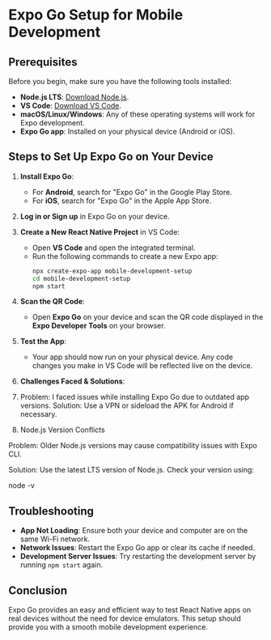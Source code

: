 # Expo Go Setup for Mobile Development

## Prerequisites

Before you begin, make sure you have the following tools installed:

- **Node.js LTS**: [Download Node.js](https://nodejs.org/).
- **VS Code**: [Download VS Code](https://code.visualstudio.com/).
- **macOS/Linux/Windows**: Any of these operating systems will work for Expo development.
- **Expo Go app**: Installed on your physical device (Android or iOS).

## Steps to Set Up Expo Go on Your Device

1. **Install Expo Go**:
   - For **Android**, search for "Expo Go" in the Google Play Store.
   - For **iOS**, search for "Expo Go" in the Apple App Store.

2. **Log in or Sign up** in Expo Go on your device.

3. **Create a New React Native Project** in VS Code:
   - Open **VS Code** and open the integrated terminal.
   - Run the following commands to create a new Expo app:
     ```bash
     npx create-expo-app mobile-development-setup
     cd mobile-development-setup
     npm start
     ```

4. **Scan the QR Code**:
   - Open **Expo Go** on your device and scan the QR code displayed in the **Expo Developer Tools** on your browser.

5. **Test the App**:
   - Your app should now run on your physical device. Any code changes you make in VS Code will be reflected live on the device.

6. **Challenges Faced & Solutions**:
1. Problem: I faced issues while installing Expo Go due to outdated app versions.
Solution: Use a VPN or sideload the APK for Android if necessary.

3. Node.js Version Conflicts

Problem: Older Node.js versions may cause compatibility issues with Expo CLI.

Solution: Use the latest LTS version of Node.js. Check your version using:

node -v

## Troubleshooting

- **App Not Loading**: Ensure both your device and computer are on the same Wi-Fi network.
- **Network Issues**: Restart the Expo Go app or clear its cache if needed.
- **Development Server Issues**: Try restarting the development server by running `npm start` again.

## Conclusion

Expo Go provides an easy and efficient way to test React Native apps on real devices without the need for device emulators. This setup should provide you with a smooth mobile development experience.
